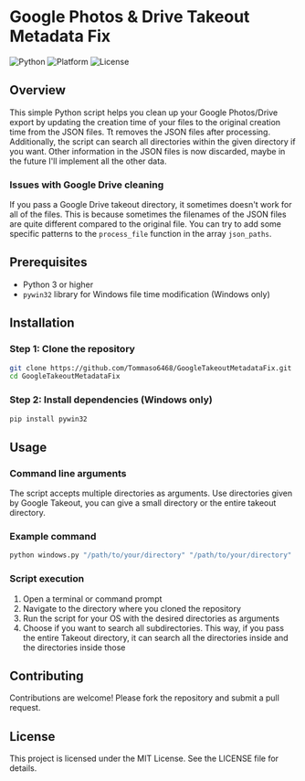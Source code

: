 # Google Photos & Drive Takeout Metadata Fix

![Python](https://img.shields.io/badge/Python-3)
![Platform](https://img.shields.io/badge/Platform-Windows%20%7C%20Unix-lightgrey)
![License](https://img.shields.io/badge/License-MIT-green)

## Overview

This simple Python script helps you clean up your Google Photos/Drive export by updating the creation time of your files to the original creation time from the JSON files. Tt removes the JSON files after processing. Additionally, the script can search all directories within the given directory if you want. Other information in the JSON files is now discarded, maybe in the future I'll implement all the other data.

### Issues with Google Drive cleaning
If you pass a Google Drive takeout directory, it sometimes doesn't work for all of the files. This is because sometimes the filenames of the JSON files are quite different compared to the original file. You can try to add some specific patterns to the `process_file` function in the array `json_paths`.

## Prerequisites

- Python 3 or higher
- `pywin32` library for Windows file time modification (Windows only)

## Installation

### Step 1: Clone the repository

```sh
git clone https://github.com/Tommaso6468/GoogleTakeoutMetadataFix.git
cd GoogleTakeoutMetadataFix
```
### Step 2: Install dependencies (Windows only)
```sh
pip install pywin32
```

## Usage

### Command line arguments
The script accepts multiple directories as arguments. Use directories given by Google Takeout, you can give a small directory or the entire takeout directory.

### Example command
```sh
python windows.py "/path/to/your/directory" "/path/to/your/directory"
```

### Script execution
1. Open a terminal or command prompt
2. Navigate to the directory where you cloned the repository
3. Run the script for your OS with the desired directories as arguments
4. Choose if you want to search all subdirectories. This way, if you pass the entire Takeout directory, it can search all the directories inside and the directories inside those

## Contributing
Contributions are welcome! Please fork the repository and submit a pull request.

## License
This project is licensed under the MIT License. See the LICENSE file for details.
